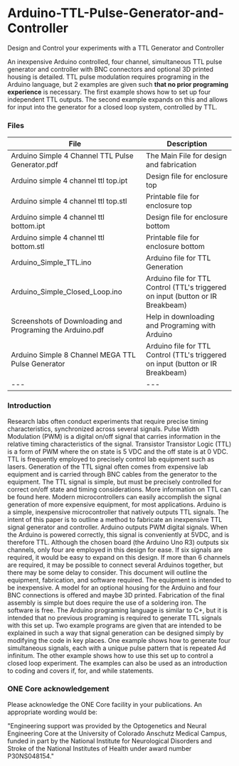 # Arduino-TTL-Pulse-Generator-and-Controller
Design and Control your experiments with a TTL Generator and Controller

An inexpensive Arduino controlled, four channel, simultaneous TTL pulse generator and controller with BNC connectors and optional 3D printed housing is detailed. TTL pulse modulation requires programing in the Arduino language, but 2 examples are given such **that no prior programing experience** is necessary. The first example shows how to set up four independent TTL outputs. The second example expands on this and allows for input into the generator for a closed loop system, controlled by TTL.

### Files

| File | Description |
| --- | --- |
| Arduino Simple 4 Channel TTL Pulse Generator.pdf | The Main File for design and fabrication |
| Arduino simple 4 channel ttl top.ipt | Design file for enclosure top |
| Arduino simple 4 channel ttl top.stl | Printable file for enclosure top |
| Arduino simple 4 channel ttl bottom.ipt | Design file for enclosure bottom |
| Arduino simple 4 channel ttl bottom.stl | Printable file for enclosure bottom |
| Arduino_Simple_TTL.ino | Arduino file for TTL Generation |
| Arduino_Simple_Closed_Loop.ino | Arduino file for TTL Control (TTL's triggered on input (button or IR Breakbeam) |
| Screenshots of Downloading and Programing the Arduino.pdf | Help in downloading and Programing with Arduino |
| Arduino Simple 8 Channel MEGA TTL Pulse Generator | Arduino file for TTL Control (TTL's triggered on input (button or IR Breakbeam) |
| --- | --- |



### Introduction
Research labs often conduct experiments that require precise timing characteristics, synchronized across several signals. Pulse Width Modulation (PWM) is a digital on/off signal that carries information in the relative timing characteristics of the signal. Transistor Transistor Logic (TTL) is a form of PWM where the on state is 5 VDC and the off state is at 0 VDC. TTL is frequently employed to precisely control lab equipment such as lasers. Generation of the TTL signal often comes from expensive lab equipment and is carried through BNC cables from the generator to the equipment. The TTL signal is simple, but must be precisely controlled for correct on/off state and timing considerations. More information on TTL can be found here. Modern microcontrollers can easily accomplish the signal generation of more expensive equipment, for most applications. Arduino is a simple, inexpensive microcontroller that natively outputs TTL signals. The intent of this paper is to outline a method to fabricate an inexpensive TTL signal generator and controller. 
Arduino outputs PWM digital signals. When the Arduino is powered correctly, this signal is conveniently at 5VDC, and is therefore TTL. Although the chosen board (the Arduino Uno R3) outputs six channels, only four are employed in this design for ease. If six signals are required, it would be easy to expand on this design. If more than 6 channels are required, it may be possible to connect several Arduinos together, but there may be some delay to consider.
This document will outline the equipment, fabrication, and software required. The equipment is intended to be inexpensive. A model for an optional housing for the Arduino and four BNC connections is offered and maybe 3D printed. Fabrication of the final assembly is simple but does require the use of a soldering iron. The software is free. The Arduino programing language is similar to C+, but it is intended that no previous programing is required to generate TTL signals with this set up. Two example programs are given that are intended to be explained in such a way that signal generation can be designed simply by modifying the code in key places. One example shows how to generate four simultaneous signals, each with a unique pulse pattern that is repeated Ad infinitum. The other example shows how to use this set up to control a closed loop experiment. The examples can also be used as an introduction to coding and covers if, for, and while statements.

### ONE Core acknowledgement 
Please acknowledge the ONE Core facility in your publications. An appropriate wording would be:

"Engineering support was provided by the Optogenetics and Neural Engineering Core at the University of Colorado Anschutz Medical Campus, funded in part by the National Institute for Neurological Disorders and Stroke of the National Institutes of Health under award number P30NS048154."

